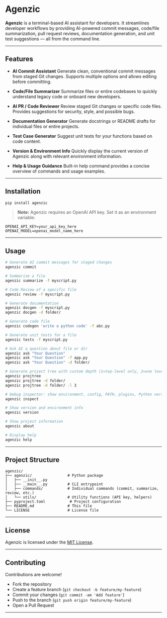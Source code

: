 # Agenzic

**Agenzic** is a terminal-based AI assistant for developers. It streamlines developer workflows by providing AI-powered commit messages, code/file summarization, pull request reviews, documentation generation, and unit test suggestions — all from the command line.

---

## Features

* **AI Commit Assistant**
  Generate clean, conventional commit messages from staged Git changes. Supports multiple options and allows editing before committing.

* **Code/File Summarizer**
  Summarize files or entire codebases to quickly understand legacy code or onboard new developers.

* **AI PR / Code Reviewer**
  Review staged Git changes or specific code files. Provides suggestions for security, style, and possible bugs.

* **Documentation Generator**
  Generate docstrings or README drafts for individual files or entire projects.

* **Test Case Generator**
  Suggest unit tests for your functions based on code content.

* **Version & Environment Info**
  Quickly display the current version of Agenzic along with relevant environment information.

* **Help & Usage Guidance**
  Built-in help command provides a concise overview of commands and usage examples.

---

## Installation

```bash
pip install agenzic
```

> **Note:** Agenzic requires an OpenAI API key. Set it as an environment variable:

```
OPENAI_API_KEY=your_api_key_here
OPENAI_MODEL=openai_model_name_here
```

---

## Usage

```bash
# Generate AI commit messages for staged changes
agenzic commit

# Summarize a file
agenzic summarize -f myscript.py

# Code Review of a specific file
agenzic review -f myscript.py

# Generate documentation
agenzic docgen -f myscript.py
agenzic docgen -d folder/

# Generate code file
agenzic codegen 'write a python code' -f abc.py

# Generate unit tests for a file
agenzic tests -f myscript.py

# Ask AI a question about file or dir
agenzic ask "Your Question"
agenzic ask "Your Question" -f app.py
agenzic ask "Your Question" -d folder/

# Generate project tree with custom depth (1=top-level only, 2=one level deep, etc.) (default=2)
agenzic projtree
agenzic projtree -d folder/
agenzic projtree -d folder/ -l 3

# Debug inspector: show environment, config, PATH, plugins, Python version.
agenzic inspect

# Show version and environment info
agenzic version

# Show project information
agenzic about

# Display help
agenzic help
```

---

## Project Structure

```
agenzic/
├── agenzic/                # Python package
│   ├── __init__.py
│   ├── __main__.py         # CLI entrypoint
│   ├── commands/           # Individual commands (commit, summarize, review, etc.)
│   └── utils/              # Utility functions (API key, helpers)
├── pyproject.toml           # Project configuration
├── README.md               # This file
└── LICENSE                 # License file
```

---

## License

Agenzic is licensed under the [MIT License](LICENSE).

---

## Contributing

Contributions are welcome!

* Fork the repository
* Create a feature branch (`git checkout -b feature/my-feature`)
* Commit your changes (`git commit -am 'Add feature'`)
* Push to the branch (`git push origin feature/my-feature`)
* Open a Pull Request

---

